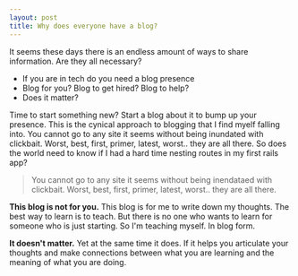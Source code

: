 ```yaml
---
layout: post
title: Why does everyone have a blog?
---
```

It seems these days there is an endless amount of ways to share information. Are they all necessary?

* If you are in tech do you need a blog presence
* Blog for you? Blog to get hired? Blog to help?
* Does it matter?

Time to start something new? Start a blog about it to bump up your presence. This is the cynical approach to blogging that I find myelf falling into. You cannot go to any site it seems without being inundated with clickbait. Worst, best, first, primer, latest, worst.. they are all there. So does the world need to know if I had a hard time nesting routes in my first rails app?

> You cannot go to any site it seems without being inendataed with clickbait. Worst, best, first, primer, latest, worst.. they are all there.

**This blog is not for you.** This blog is for me to write down my thoughts. The best way to learn is to teach. But there is no one who wants to learn for someone who is just starting. So I'm teaching myself. In blog form. 

**It doesn't matter.** Yet at the same time it does. If it helps you articulate your thoughts and make connections between what you are learning and the meaning of what you are doing.